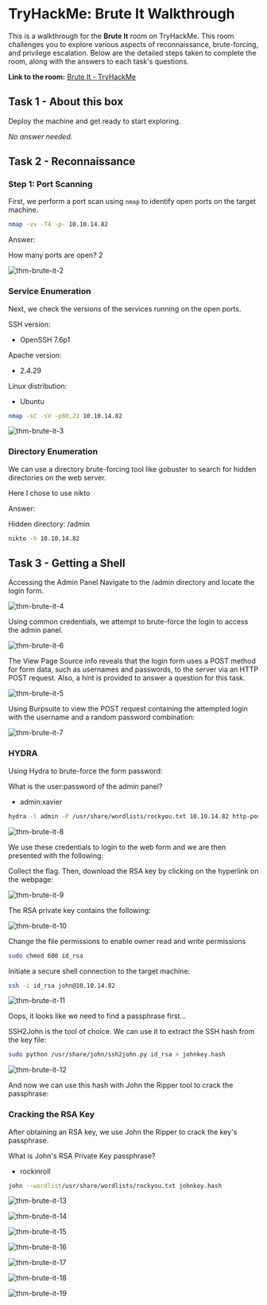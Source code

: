# TryHackMe: Brute It Walkthrough

This is a walkthrough for the **Brute It** room on TryHackMe. This room challenges you to explore various aspects of reconnaissance, brute-forcing, and privilege escalation. Below are the detailed steps taken to complete the room, along with the answers to each task's questions.

**Link to the room:** [Brute It - TryHackMe](https://tryhackme.com/r/room/bruteit)

## Task 1 - About this box

Deploy the machine and get ready to start exploring.

*No answer needed.*

## Task 2 - Reconnaissance

### Step 1: Port Scanning
First, we perform a port scan using `nmap` to identify open ports on the target machine.

```bash
nmap -vv -T4 -p- 10.10.14.82
```

Answer:

How many ports are open?
2

![thm-brute-it-2](https://github.com/user-attachments/assets/470cd6bc-d7ed-42d2-95f5-1e5638077361)

### Service Enumeration
Next, we check the versions of the services running on the open ports.

SSH version:
- OpenSSH 7.6p1

Apache version:
- 2.4.29

Linux distribution:
- Ubuntu

```bash
nmap -sC -sV -p80,22 10.10.14.82
```

![thm-brute-it-3](https://github.com/user-attachments/assets/a13d4d3d-3448-4f63-89cd-cb2a06847bab)


### Directory Enumeration
We can use a directory brute-forcing tool like gobuster to search for hidden directories on the web server.

Here I chose to use nikto

Answer:

Hidden directory:
/admin

```bash
nikto -h 10.10.14.82
```


## Task 3 - Getting a Shell

Accessing the Admin Panel
Navigate to the /admin directory and locate the login form. 


![thm-brute-it-4](https://github.com/user-attachments/assets/247419ae-7305-4b8a-af44-42ec5c143e95)

Using common credentials, we attempt to brute-force the login to access the admin panel.  

![thm-brute-it-6](https://github.com/user-attachments/assets/5cf4699c-6c9e-4385-a5df-b62db26b99e4)

The View Page Source info reveals that the login form uses a POST method for form data, such as usernames and passwords, to the server via an HTTP POST request.  Also, a hint is provided to answer a question for this task.


![thm-brute-it-5](https://github.com/user-attachments/assets/408f63f2-d46d-41e6-a273-a311945a667c)


Using Burpsuite to view the POST request containing the attempted login with the username and a random password combination:


![thm-brute-it-7](https://github.com/user-attachments/assets/75d26b5b-0a66-4236-8464-4e67b27e6e09)

### HYDRA

Using Hydra to brute-force the form password:

What is the user:password of the admin panel?
- admin:xavier

```bash
hydra -l admin -P /usr/share/wordlists/rockyou.txt 10.10.14.82 http-post-form "/admin/index.php:user=^USER^&pass=^PASS^:Username or password invalid"
```

![thm-brute-it-8](https://github.com/user-attachments/assets/660cfee0-fdad-4058-a01d-c0cc1f653673)

We use these credentials to login to the web form and we are then presented with the following:

Collect the flag. Then, download the RSA key by clicking on the hyperlink on the webpage:

![thm-brute-it-9](https://github.com/user-attachments/assets/df2f0534-0271-40b5-9b6d-10c4568cf669)

The RSA private key contains the following:


![thm-brute-it-10](https://github.com/user-attachments/assets/597d60c3-79e7-48d3-879e-842c4c687312)


Change the file permissions to enable owner read and write permissions 

```bash
sudo chmod 600 id_rsa
```
Initiate a secure shell connection to the target machine:

```bash
ssh -i id_rsa john@10.10.14.82
```

![thm-brute-it-11](https://github.com/user-attachments/assets/1897ff42-e9fc-4abe-b3d7-256b7960d879)

Oops, it looks like we need to find a passphrase first...

SSH2John is the tool of choice. We can use it to extract the SSH hash from the key file:

```bash
sudo python /usr/share/john/ssh2john.py id_rsa > johnkey.hash
```

![thm-brute-it-12](https://github.com/user-attachments/assets/ece9071c-7492-48ae-badf-e5e16a2aa4af)

And now we can use this hash with John the Ripper tool to crack the passphrase:

### Cracking the RSA Key
After obtaining an RSA key, we use John the Ripper to crack the key's passphrase.

What is John's RSA Private Key passphrase?
- rockinroll

```bash
john --wordlist/usr/share/wordlists/rockyou.txt johnkey.hash
```

![thm-brute-it-13](https://github.com/user-attachments/assets/5d67924b-2ec7-47f4-b92c-d40449375dbc)



![thm-brute-it-14](https://github.com/user-attachments/assets/d578ed29-cbcd-4405-a3cd-9ea247803bf0)

![thm-brute-it-15](https://github.com/user-attachments/assets/0602704f-7321-4a48-9a4c-8fa25cd8355c)



![thm-brute-it-16](https://github.com/user-attachments/assets/7c3b9abd-f4d3-4a5f-a40d-902d8f199583)


![thm-brute-it-17](https://github.com/user-attachments/assets/4b4093b5-4590-4e12-aec0-c87a4a511e79)


![thm-brute-it-18](https://github.com/user-attachments/assets/8971f77f-ac57-4889-9d83-9c899e681b9d)


![thm-brute-it-19](https://github.com/user-attachments/assets/1ee36194-bc94-42af-b0fc-a88afadfe132)

